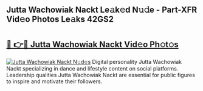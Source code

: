 ## Jutta Wachowiak Nackt Le𝚊k𝚎d N𝚞𝚍e - Part-XFR Vid𝚎o Photos Le𝚊ks 42GS2

# <h2><a href="http://fb0avf1.evod.top/?m=Jutta+Wachowiak+Nackt">🔗 👉🔴 Jutta Wachowiak Nackt Vid𝚎o Ph𝚘t𝚘s</a></h2>

[![Jutta Wachowiak Nackt N𝚞d𝚎s](https://i.imgur.com/8V9OHl7.gif)](http://fb0avf1.evod.top/?m=Jutta+Wachowiak+Nackt)
Digital personality Jutta Wachowiak Nackt specializing in dance and lifestyle content on social platforms. Leadership qualities Jutta Wachowiak Nackt are essential for public figures to inspire and motivate their followers. 
